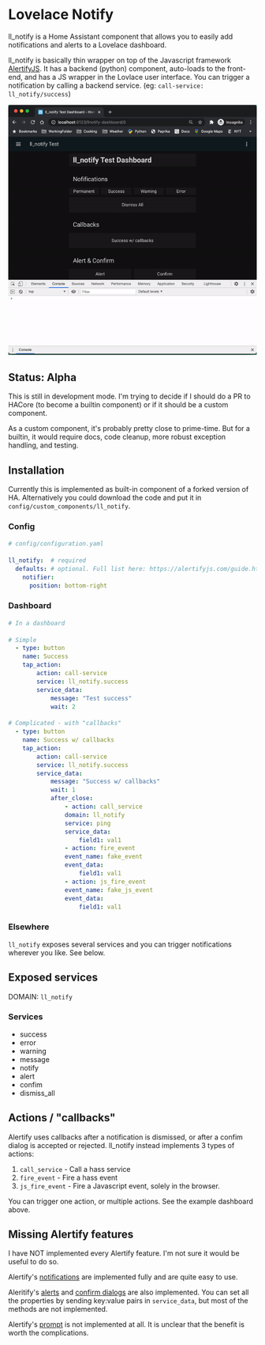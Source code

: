 # Lovelace Notify

ll_notify is a Home Assistant component that allows you to easily add notifications and alerts to a Lovelace dashboard.

ll_notify is basically thin wrapper on top of the Javascript framework [AlertifyJS](https://alertifyjs.com/). It has a backend (python) component, auto-loads to the front-end, and has a JS wrapper in the Lovlace user interface. You can trigger a notification by calling a backend service. (eg: `call-service: ll_notify/success`)

![screen recording](screenshot.gif)


## Status: Alpha
This is still in development mode. I'm trying to decide if I should do a PR to HACore (to become a builtin component) or if it should be a custom component.

As a custom component, it's probably pretty close to prime-time. But for a builtin, it would require docs, code cleanup, more robust exception handling, and testing.


## Installation
Currently this is implemented as built-in component of a forked version of HA. Alternatively you could download the code and put it in `config/custom_components/ll_notify`.

### Config
```yaml
# config/configuration.yaml

ll_notify:  # required
  defaults: # optional. Full list here: https://alertifyjs.com/guide.html#defaults
    notifier:
      position: bottom-right
```

### Dashboard
```yaml
# In a dashboard

# Simple
  - type: button
    name: Success
    tap_action:
        action: call-service
        service: ll_notify.success
        service_data:
            message: "Test success"
            wait: 2

# Complicated - with "callbacks"
  - type: button
    name: Success w/ callbacks
    tap_action:
        action: call-service
        service: ll_notify.success
        service_data:
            message: "Success w/ callbacks"
            wait: 1
            after_close:
                - action: call_service
                domain: ll_notify
                service: ping
                service_data:
                    field1: val1
                - action: fire_event
                event_name: fake_event
                event_data:
                    field1: val1
                - action: js_fire_event
                event_name: fake_js_event
                event_data:
                    field1: val1
```
### Elsewhere
`ll_notify` exposes several services and you can trigger notifications wherever you like. See below.

## Exposed services
DOMAIN: `ll_notify`

### Services
* success
* error
* warning
* message
* notify
* alert
* confim
* dismiss_all

## Actions / "callbacks"
Alertify uses callbacks after a notification is dismissed, or after a confim dialog is accepted or rejected. ll_notify instead implements 3 types of actions:

1. `call_service` - Call a hass service
2. `fire_event` - Fire a hass event
3. `js_fire_event` - Fire a Javascript event, solely in the browser.

You can trigger one action, or multiple actions. See the example dashboard above.

## Missing Alertify features
I have NOT implemented every Alertify feature. I'm not sure it would be useful to do so.

Alertify's [notifications](https://alertifyjs.com/notifier.html) are implemented fully and are quite easy to use.

Aleritify's [alerts](https://alertifyjs.com/alert.html) and [confirm dialogs](https://alertifyjs.com/confirm.html) are also implemented. You can set all the properties by sending key:value pairs in `service_data`, but most of the methods are not implemented.

Alertify's [prompt](https://alertifyjs.com/prompt.html) is not implemented at all. It is unclear that the benefit is worth the complications.

